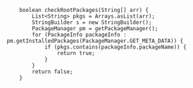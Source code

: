         boolean checkRootPackages(String[] arr) {
            List<String> pkgs = Arrays.asList(arr);
            StringBuilder s = new StringBuilder();
            PackageManager pm = getPackageManager();
            for (PackageInfo packageInfo : pm.getInstalledPackages(PackageManager.GET_META_DATA)) {
                if (pkgs.contains(packageInfo.packageName)) {
                    return true;
                }
            }
            return false;
        }